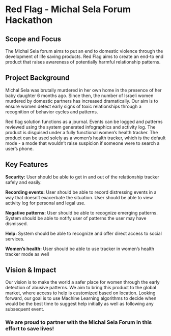 # Red Flag - Michal Sela Forum Hackathon

## Scope and Focus

The Michal Sela forum aims to put an end to domestic violence through the development of life
saving products. Red Flag aims to create an end-to end product that raises awareness of
potentially harmful relationship patterns. 

## Project Background

Michal Sela was brutally murdered in her own home in the presence of her baby daughter 6
months ago. Since then, the number of Israeli women murdered by domestic partners has
increased dramatically. Our aim is to ensure women detect early signs of toxic relationships
through a recognition of behavior cycles and patterns.

Red flag solution functions as a journal. Events can be logged and patterns reviewed using the
system generated infographics and activity log. The product is disguised under a fully functional
women’s health tracker. The product can be used solely as a women’s health tracker, which is
the default mode - a mode that wouldn’t raise suspicion if someone were to search a user’s
phone.

## Key Features

**Security:** User should be able to get in and out of the relationship tracker safely and easily.

**Recording events:**  User should be able to record distressing events in a way that doesn’t
exacerbate the situation. User should be able to view activity log for personal and legal use.

**Negative patterns:**  User should be able to recognize emerging patterns. System should be able
to notify user of patterns the user may have dismissed.

**Help:** System should be able to recognize and offer direct access to social services.

**Women’s health:** User should be able to use tracker in women’s health tracker mode as well

## Vision & Impact

Our vision is to make the world a safer place for women through the early detection of abusive
patterns. We aim to bring this product to the global market, where access to help is customized
based on location. Looking forward, our goal is to use Machine Learning algorithms to decide
when would be the best time to suggest help initially as well as following any subsequent event.

### We are proud to partner with the Michal Sela Forum in this effort to save lives!